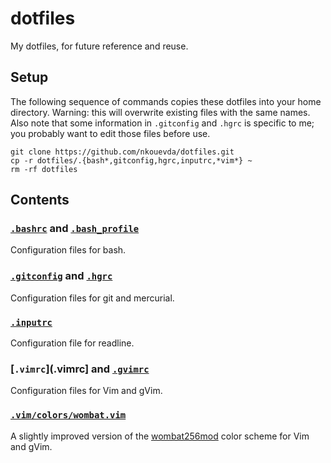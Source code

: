 <!-- Nikita Kouevda -->
<!-- 2013/07/27 -->

# dotfiles

My dotfiles, for future reference and reuse.

## Setup

The following sequence of commands copies these dotfiles into your home
directory. Warning: this will overwrite existing files with the same names.
Also note that some information in `.gitconfig` and `.hgrc` is specific to me;
you probably want to edit those files before use.

    git clone https://github.com/nkouevda/dotfiles.git
    cp -r dotfiles/.{bash*,gitconfig,hgrc,inputrc,*vim*} ~
    rm -rf dotfiles

## Contents

### [`.bashrc`](.bashrc) and [`.bash_profile`](.bash_profile)

Configuration files for bash.

### [`.gitconfig`](.gitconfig) and [`.hgrc`](.hgrc)

Configuration files for git and mercurial.

### [`.inputrc`](.inputrc)

Configuration file for readline.

### [`.vimrc`](.vimrc] and [`.gvimrc`](.gvimrc)

Configuration files for Vim and gVim.

### [`.vim/colors/wombat.vim`](.vim/colors/wombat.vim)

A slightly improved version of the
[wombat256mod](http://www.vim.org/scripts/script.php?script_id=2465) color
scheme for Vim and gVim.
